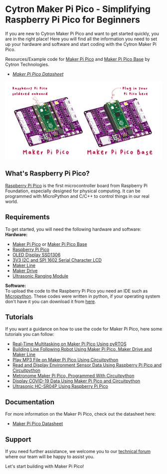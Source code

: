 # Cytron Maker Pi Pico - Simplifying Raspberry Pi Pico for Beginners
If you are new to Cytron Maker Pi Pico and want to get started quickly, you are in the right place! Here you will find all the information you need to set up your hardware and software and start coding with the Cytron Maker Pi Pico.

Resources/Example code for [Maker Pi Pico](https://www.cytron.io/p-maker-pi-pico) and [Maker Pi Pico Base](https://www.cytron.io/p-maker-pi-pico-nb) by Cytron Technologies.
- [*Maker Pi Pico Datasheet*](https://docs.google.com/document/d/1JoHsZk5IipQPCLXWbZYpDKjGlnkyACOJ1taUrKVsRg8/edit?usp=sharing)

![Image of Maker Pi Pico](https://github.com/CytronTechnologies/MAKER-PI-PICO/blob/main/icon.png)

## What's Raspberry Pi Pico?  
[Raspberry Pi Pico](https://www.raspberrypi.org/documentation/pico/getting-started/) is the first microcontroller board from Raspberry Pi Foundation, especially designed for physical computing. It can be programmed with MicroPython and C/C++ to control things in our real world.  

## Requirements  
To get started, you will need the following hardware and software:  
**Hardware:**  
* [Maker Pi Pico](https://www.cytron.io/p-maker-pi-pico) or [Maker Pi Pico Base](https://www.cytron.io/p-maker-pi-pico-nb)  
* [Raspberry Pi Pico](https://www.raspberrypi.org/documentation/pico/getting-started/)  
* [OLED Display SSD1306](https://my.cytron.io/p-oled-i2c-0.96inch-128x64-blue-display)  
* [3V3 I2C and SPI 1602 Serial Character LCD](https://my.cytron.io/p-3v3-i2c-and-spi-1602-serial-character-lcd)  
* [Maker Line](www.cytron.io/p-maker-line-simplifying-line-sensor-for-beginner)  
* [Maker Drive](https://cytron.io/p-maker-drive-simplifying-h-bridge-motor-driver-for-beginner?r=1)  
* [Ultrasonic Ranging Module](https://cytron.io/p-3v-5.5v-ultrasonic-ranging-module)  

**Software:**  
To upload the code to the Raspberry Pi Pico you need an IDE such as [Micropython](https://micropython.org/download/).
These codes were written in python, if your operating system don't have it you can download it from [here](https://www.python.org/downloads/).

## Tutorials  
If you want a guidance on how to use the code for Maker Pi Pico, here some tutorials you can follow:
* [Real-Time Multitasking on Maker Pi Pico Using pyRTOS](https://cytron.io/tutorial/real-time-multitasking-on-maker-pi-pico-using-pyrtos)  
* [Building Line Following Robot Using Maker Pi Pico, Maker Drive and Maker Line](https://cytron.io/tutorial/building-line-following-robot-using-maker-pi-pico-maker-drive-and-maker-line)  
* [Play MP3 File on Maker Pi Pico Using Circuitpython](https://cytron.io/tutorial/play-mp3-file-on-maker-pi-pico-using-circuitpython)  
* [Read and Display Environment Sensor Data Using Raspberry Pi Pico and Circuitpython](https://cytron.io/tutorial/read-and-display-environment-sensor-data-using-raspberry-pi-pico-and-circuitpython)  
* [Metronome Maker Pi Pico, Programmed With Circuitpython](https://cytron.io/tutorial/metronome-maker-pi-pico-programmed-with-circuitpython)  
* [Display COVID-19 Data Using Maker Pi Pico and Circuitpython](https://cytron.io/tutorial/display-covid-19-data-using-maker-pi-pico-and-circuitpython)  
* [Ultrasonic HC-SR04P Using Raspberry Pi Pico](https://cytron.io/tutorial/ultrasonic-hc-sr04p-using-raspberry-pi-pico)  

## Documentation  
For more information on the Maker Pi Pico, check out the datasheet here:
* [Maker Pi Pico Datasheet](https://docs.google.com/document/d/1JoHsZk5IipQPCLXWbZYpDKjGlnkyACOJ1taUrKVsRg8/edit)  

## Support
If you need further assistance, we welcome you to our [technical forum](http://forum.cytron.io) where our team will be happy to assist you.  

Let's start building with Maker Pi Pico!

